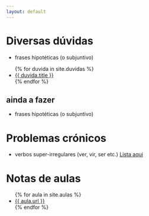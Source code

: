 ```yaml
---
layout: default
---
```


# Diversas dúvidas 


- frases hipotéticas (o subjuntivo)


<ul>
  {% for duvida in site.duvidas %}
    <li>
      <a href="{{ duvida.url }}">{{ duvida.title }}</a> 
    </li>
  {% endfor %}
</ul>

## ainda a fazer

- frases hipotéticas (o subjuntivo)


# Problemas crónicos
 
- verbos super-irregulares (ver, vir, ser etc.) <a href="/verbs"> Lista aqui </a> 
 

# Notas de aulas

 <ul>
  {% for aula in site.aulas %}
    <li>
      <a href="{{ aula.url }}">{{ aula.url }}</a> 
    </li>
  {% endfor %}
</ul>

